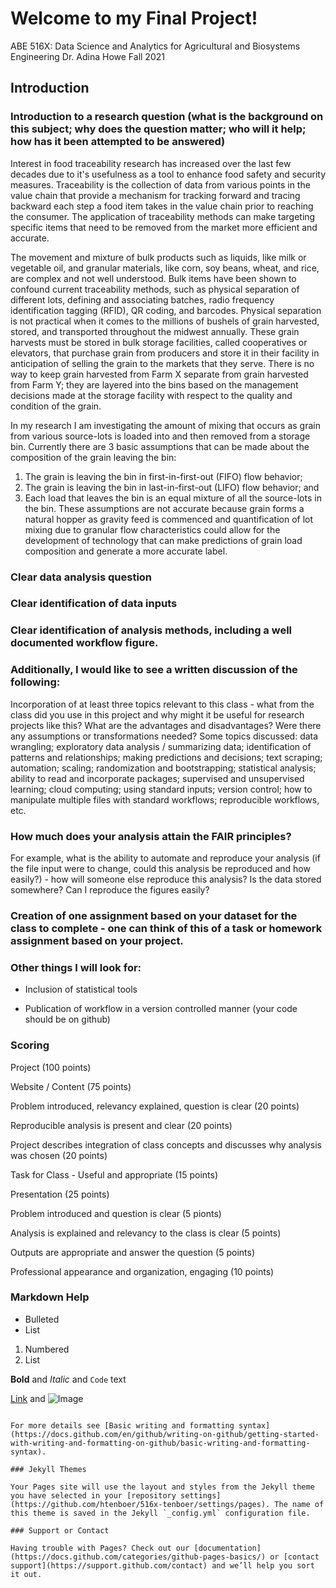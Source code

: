 # Welcome to my Final Project!

ABE 516X: Data Science and Analytics for Agricultural and Biosystems Engineering
Dr. Adina Howe
Fall 2021

## Introduction
###  Introduction to a research question (what is the background on this subject; why does the question matter; who will it help; how has it been attempted to be answered)
  Interest in food traceability research has increased over the last few decades due to it's usefulness as a tool to enhance food safety and security measures. Traceability is the collection of data from various points in the value chain that provide a mechanism for tracking forward and tracing backward each step a food item takes in the value chain prior to reaching the consumer. The application of traceability methods can make targeting specific items that need to be removed from the market more efficient and accurate. 

The movement and mixture of bulk products such as liquids, like milk or vegetable oil, and granular materials, like corn, soy beans, wheat, and rice, are complex and not well understood. Bulk items have been shown to confound current traceability methods, such as physical separation of different lots, defining and associating batches, radio frequency identification tagging (RFID), QR coding, and barcodes. Physical separation is not practical when it comes to the millions of bushels of grain harvested, stored, and transported throughout the midwest annually. These grain harvests must be stored in bulk storage facilities, called cooperatives or elevators, that purchase grain from producers and store it in their facility in anticipation of selling the grain to the markets that they serve. There is no way to keep grain harvested from Farm X separate from grain harvested from Farm Y; they are layered into the bins based on the management decisions made at the storage facility with respect to the quality and condition of the grain. 
  
In my research I am investigating the amount of mixing that occurs as grain from various source-lots is loaded into and then removed from a storage bin. Currently there are 3 basic assumptions that can be made about the composition of the grain leaving the bin: 
  1. The grain is leaving the bin in first-in-first-out (FIFO) flow behavior;
  2. The grain is leaving the bin in last-in-first-out (LIFO) flow behavior; and
  3. Each load that leaves the bin is an equal mixture of all the source-lots in the bin. 
These assumptions are not accurate because grain forms a natural hopper as gravity feed is commenced and  quantification of lot mixing due to granular flow characteristics could allow for the development of technology that can make predictions of grain load composition and generate a more accurate label. 

### Clear data analysis question 

### Clear identification of data inputs

### Clear identification of analysis methods, including a well documented workflow figure.  

### Additionally, I would like to see a written discussion of the following:
Incorporation of at least three topics relevant to this class  - what from the class did you use in this project and why might it be useful for research projects like this?  What are the advantages and disadvantages?  Were there any assumptions or transformations needed?  Some topics discussed:  data wrangling; exploratory data analysis / summarizing data; identification of patterns and relationships; making predictions and decisions; text scraping; automation; scaling; randomization and bootstrapping; statistical analysis; ability to read and incorporate packages; supervised and unsupervised learning; cloud computing; using standard inputs; version control; how to manipulate multiple files with standard workflows; reproducible workflows, etc.

### How much does your analysis attain the FAIR principles? 
For example, what is the ability to automate and reproduce your analysis (if the file input were to change, could this analysis be reproduced and how easily?)  - how will someone else reproduce this analysis?  Is the data stored somewhere?  Can I reproduce the figures easily?

### Creation of one assignment based on your dataset for the class to complete - one can think of this of a task or homework assignment based on your project.


### Other things I will look for:

- Inclusion of statistical tools

- Publication of workflow in a version controlled manner (your code should be on github)

 
### Scoring
Project (100 points)

Website / Content (75 points)

Problem introduced, relevancy explained, question is clear (20 points)

Reproducible analysis is present and clear (20 points)

Project describes integration of class concepts and discusses why analysis was chosen  (20 points)

Task for Class - Useful and appropriate (15 points)

 

Presentation (25 points) 

Problem introduced and question is clear (5 pionts) 

Analysis is explained and relevancy to the class is clear (5 points)

Outputs are appropriate and answer the question (5 points)

Professional appearance and organization, engaging  (10 points)


### Markdown Help
- Bulleted
- List

1. Numbered
2. List

**Bold** and _Italic_ and `Code` text

[Link](url) and ![Image](src)
```

For more details see [Basic writing and formatting syntax](https://docs.github.com/en/github/writing-on-github/getting-started-with-writing-and-formatting-on-github/basic-writing-and-formatting-syntax).

### Jekyll Themes

Your Pages site will use the layout and styles from the Jekyll theme you have selected in your [repository settings](https://github.com/htenboer/516x-tenboer/settings/pages). The name of this theme is saved in the Jekyll `_config.yml` configuration file.

### Support or Contact

Having trouble with Pages? Check out our [documentation](https://docs.github.com/categories/github-pages-basics/) or [contact support](https://support.github.com/contact) and we’ll help you sort it out.
